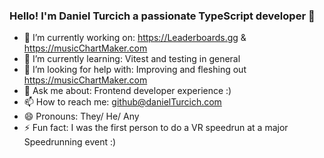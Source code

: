 ### Hello! I'm Daniel Turcich a passionate TypeScript developer 👋

- 🔭 I’m currently working on: https://Leaderboards.gg & https://musicChartMaker.com
- 🌱 I’m currently learning: Vitest and testing in general
- 🤔 I’m looking for help with: Improving and fleshing out https://musicChartMaker.com
- 💬 Ask me about: Frontend developer experience :)
- 📫 How to reach me: github@danielTurcich.com
- 😄 Pronouns: They/ He/ Any
- ⚡ Fun fact: I was the first person to do a VR speedrun at a major Speedrunning event :)
